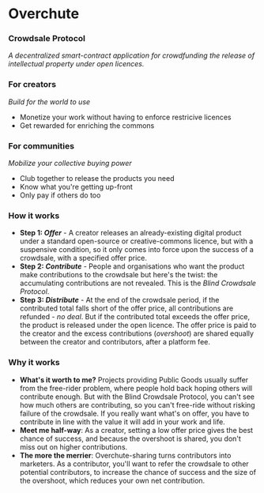# Overchute
### Crowdsale Protocol
_A decentralized smart-contract application for crowdfunding the release of intellectual property under open licences._

### For creators
_Build for the world to use_
- Monetize your work without having to enforce restricive licences
- Get rewarded for enriching the commons

### For communities
_Mobilize your collective buying power_
- Club together to release the products you need
- Know what you're getting up-front
- Only pay if others do too

### How it works
- __Step 1: _Offer___ - A creator releases an already-existing digital product under a standard open-source or creative-commons licence, but with a suspensive condition, so it only comes into force upon the success of a crowdsale, with a specified offer price.
- __Step 2: _Contribute___ - People and organisations who want the product make contributions to the crowdsale but here's the twist: the accumulating contributions are not revealed. This is the _Blind Crowdsale Protocol_.
- __Step 3: _Distribute___ - At the end of the crowdsale period, if the contributed total falls short of the offer price, all contributions are refunded - _no deal_. But if the contributed total exceeds the offer price, the product is released under the open licence. The offer price is paid to the creator and the excess contributions (_overshoot_) are shared equally between the creator and contributors, after a platform fee.

### Why it works
- __What's it worth to me?__ Projects providing Public Goods usually suffer from the free-rider problem, where people hold back hoping others will contribute enough. But with the Blind Crowdsale Protocol, you can't see how much others are contributing, so you can't free-ride without risking failure of the crowdsale. If you really want what's on offer, you have to contribute in line with the value it will add in your work and life.
- __Meet me half-way__: As a creator, setting a low offer price gives the best chance of success, and because the overshoot is shared, you don't miss out on higher contributions.
- __The more the merrier__: Overchute-sharing turns contributors into marketers. As a contributor, you'll want to refer the crowdsale to other potential contributors, to increase the chance of success and the size of the overshoot, which reduces your own net contribution.
